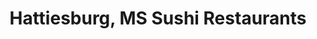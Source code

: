 ---
layout: city
title: Hattiesburg, MS Sushi Restaurants
permalink: /mississippi/hattiesburg/
stateAbbr: MS
stateName: Mississippi
cityName: Hattiesburg

---